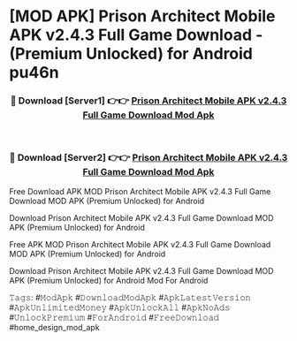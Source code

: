# [MOD APK] Prison Architect Mobile APK v2.4.3 Full Game Download - (Premium Unlocked) for Android pu46n



<div align="center">
<h3>🔴 Download [Server1] 👉👉 <a href="https://momento.my/?title=Prison_Architect_Mobile_APK_v2.4.3_Full_Game_Download">Prison Architect Mobile APK v2.4.3 Full Game Download Mod Apk</a></h3><br>

<h3>🔴 Download [Server2] 👉👉 <a href="https://momento.my/?title=Prison_Architect_Mobile_APK_v2.4.3_Full_Game_Download">Prison Architect Mobile APK v2.4.3 Full Game Download Mod Apk</a></h3>
</div>



Free Download APK MOD Prison Architect Mobile APK v2.4.3 Full Game Download MOD APK (Premium Unlocked) for Android

Download Prison Architect Mobile APK v2.4.3 Full Game Download MOD APK (Premium Unlocked) for Android

Free APK MOD Prison Architect Mobile APK v2.4.3 Full Game Download MOD APK (Premium Unlocked) for Android

Download Prison Architect Mobile APK v2.4.3 Full Game Download MOD APK (Premium Unlocked) for Android Mod For Android

𝚃𝚊𝚐𝚜: #𝙼𝚘𝚍𝙰𝚙𝚔 #𝙳𝚘𝚠𝚗𝚕𝚘𝚊𝚍𝙼𝚘𝚍𝙰𝚙𝚔 #𝙰𝚙𝚔𝙻𝚊𝚝𝚎𝚜𝚝𝚅𝚎𝚛𝚜𝚒𝚘𝚗 #𝙰𝚙𝚔𝚄𝚗𝚕𝚒𝚖𝚒𝚝𝚎𝚍𝙼𝚘𝚗𝚎𝚢 #𝙰𝚙𝚔𝚄𝚗𝚕𝚘𝚌𝚔𝙰𝚕𝚕 #𝙰𝚙𝚔𝙽𝚘𝙰𝚍𝚜 #𝚄𝚗𝚕𝚘𝚌𝚔𝙿𝚛𝚎𝚖𝚒𝚞𝚖 #𝙵𝚘𝚛𝙰𝚗𝚍𝚛𝚘𝚒𝚍 #𝙵𝚛𝚎𝚎𝙳𝚘𝚠𝚗𝚕𝚘𝚊𝚍 #home_design_mod_apk
